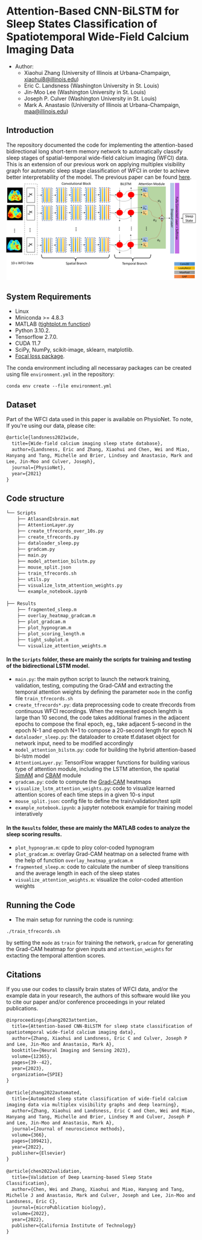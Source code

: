 # Attention-Based CNN-BiLSTM for Sleep States Classification of Spatiotemporal Wide-Field Calcium Imaging Data
- Author:
  - Xiaohui Zhang (University of Illinois at Urbana-Champaign, xiaohui8@illinois.edu)
  - Eric C. Landsness (Washington University in St. Louis)
  - Jin-Moo Lee (Washington University in St. Louis)
  - Joseph P. Culver (Washington University in St. Louis)
  - Mark A. Anastasio (University of Illinois at Urbana-Champaign, maa@illinois.edu)  
## Introduction
The repository documented the code for implementing the attention-based bidirectional long short-term memory network to automatically classify sleep stages of spatial-temporal wide-field calcium imaging (WFCI) data. This is an extension of our previous work on applying multiplex visibility graph for automatic sleep stage classification of WFCI in order to achieve better interpretability of the model. The previous paper can be found [here](https://doi.org/10.1016/j.jneumeth.2021.109421).
![fig1](Figure1.png)
## System Requirements
- Linux
- Miniconda >= 4.8.3
- MATLAB ([tightplot.m function](https://www.mathworks.com/matlabcentral/fileexchange/27991-tight_subplot-nh-nw-gap-marg_h-marg_w))
- Python 3.10.2. 
- Tensorflow 2.7.0.
- CUDA 11.7
- SciPy, NumPy, scikit-image, sklearn, matplotlib.
- [Focal loss package](https://github.com/artemmavrin/focal-loss).

The conda environment including all necessaray packages can be created using file `environment.yml` in the repository:
```
conda env create --file environment.yml
```
## Dataset
Part of the WFCI data used in this paper is available on PhysioNet. To note, If you're using our data, please cite:
```
@article{landsness2021wide,
  title={Wide-field calcium imaging sleep state database},
  author={Landsness, Eric and Zhang, Xiaohui and Chen, Wei and Miao, Hanyang and Tang, Michelle and Brier, Lindsey and Anastasio, Mark and Lee, Jin-Moo and Culver, Joseph},
  journal={PhysioNet},
  year={2021}
}
```
## Code structure
```
└── Scripts
    ├── AtlasandIsbrain.mat
    ├── AttentionLayer.py
    ├── create_tfrecords_over_10s.py
    ├── create_tfrecords.py
    ├── dataloader_sleep.py
    ├── gradcam.py
    ├── main.py
    ├── model_attention_bilstm.py
    ├── mouse_split.json
    ├── train_tfrecords.sh
    ├── utils.py
    ├── visualize_lstm_attention_weights.py
    └── example_notebook.ipynb

├── Results
    ├── fragmented_sleep.m
    ├── overlay_heatmap_gradcam.m
    ├── plot_gradcam.m
    ├── plot_hypnogram.m
    ├── plot_scoring_length.m
    ├── tight_subplot.m
    └── visualize_attention_weights.m
```
#### In the `Scripts` folder, these are mainly the scripts for training and testing of the bidirectional LSTM model. 
- `main.py`: the main python script to launch the network training, validation, testing, computing the Grad-CAM and extracting the temporal attention weights by defining the parameter `mode` in the config file `train_tfrecords.sh`
- `create_tfrecords*.py`: data preprocessing code to create tfrecords from continuous WFCI recordings. When the requested epoch lenghth is large than 10 second, the code takes additional frames in the adjacent epochs to compose the final epoch, eg., take adjacent 5-second in the epoch N-1 and epoch N+1 to compose a 20-second length for epoch N 
- `dataloader_sleep.py`: the dataloader to create tf.dataset object for network input, need to be modified accordingly
- `model_attention_bilstm.py`: code for building the hybrid attention-based bi-lstm model
- `AttentionLayer.py`: TensorFlow wrapper functions for building various type of attention module, including the LSTM attention, the spatial [SimAM](http://proceedings.mlr.press/v139/yang21o.html) and [CBAM](https://doi.org/10.48550/arXiv.1807.06521) module
- `gradcam.py`: code to compute the [Grad-CAM](https://doi.org/10.48550/arXiv.1610.02391) heatmaps
- `visualize_lstm_attention_weights.py`: code to visualize learned attention scores of each time steps in a given 10-s input
- `mouse_split.json`: config file to define the train/validation/test split
- `example_notebook.ipynb`: a jupyter notebook example for training model interatively
#### In the `Results` folder, these are mainly the MATLAB codes to analyze the sleep scoring results.
- `plot_hypnogram.m`: cpde to ploy color-coded hypnogram
- `plot_gradcam.m`: overlay Grad-CAM heatmap on a selected frame with the help of function `overlay_heatmap_gradcam.m`
- `fragmented_sleep.m`: code to calculate the number of sleep transitions and the average length in each of the sleep states
- `visualize_attention_weights.m`: visualize the color-coded attention weights
## Running the Code
- The main setup for running the code is running:
```
./train_tfrecords.sh
```
by setting the `mode` as `train` for training the network, `gradcam` for generating the Grad-CAM heatmap for given inputs and `attention_weights` for extacting the temporal attention scores.
## Citations
If you use our codes to classify brain states of WFCI data, and/or the example data in your research, the authors of this software would like you to cite our paper and/or conference proceedings in your related publications.
```
@inproceedings{zhang2023attention,
  title={Attention-based CNN-BiLSTM for sleep state classification of spatiotemporal wide-field calcium imaging data},
  author={Zhang, Xiaohui and Landsness, Eric C and Culver, Joseph P and Lee, Jin-Moo and Anastasio, Mark A},
  booktitle={Neural Imaging and Sensing 2023},
  volume={12365},
  pages={39--42},
  year={2023},
  organization={SPIE}
}

@article{zhang2022automated,
  title={Automated sleep state classification of wide-field calcium imaging data via multiplex visibility graphs and deep learning},
  author={Zhang, Xiaohui and Landsness, Eric C and Chen, Wei and Miao, Hanyang and Tang, Michelle and Brier, Lindsey M and Culver, Joseph P and Lee, Jin-Moo and Anastasio, Mark A},
  journal={Journal of neuroscience methods},
  volume={366},
  pages={109421},
  year={2022},
  publisher={Elsevier}
}

@article{chen2022validation,
  title={Validation of Deep Learning-based Sleep State Classification},
  author={Chen, Wei and Zhang, Xiaohui and Miao, Hanyang and Tang, Michelle J and Anastasio, Mark and Culver, Joseph and Lee, Jin-Moo and Landsness, Eric C},
  journal={microPublication biology},
  volume={2022},
  year={2022},
  publisher={California Institute of Technology}
}
```
